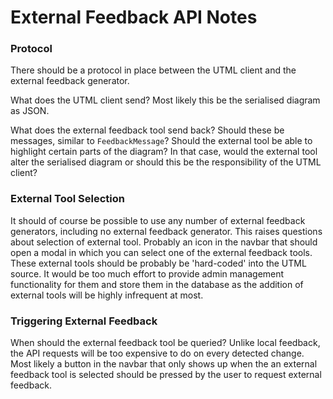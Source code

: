 # External Feedback API Notes

### Protocol

There should be a protocol in place between the UTML client
and the external feedback generator. 

What does the UTML client send? Most likely this be the serialised diagram as JSON.

What does the external feedback tool send back? Should these be
messages, similar to `FeedbackMessage`? Should the external tool be able to highlight 
certain parts of the diagram? In that case, would the external tool alter the serialised
diagram or should this be the responsibility of the UTML client? 

### External Tool Selection

It should of course be possible to use any number of external feedback generators, including no external feedback generator.
This raises questions about selection of external tool. Probably an icon in the navbar that should open
a modal in which you can select one of the external feedback tools. These external tools
should be probably be 'hard-coded' into the UTML source. It would be too much effort to provide
admin management functionality for them and store them in the database as the addition of
external tools will be highly infrequent at most. 

### Triggering External Feedback

When should the external feedback tool be queried? Unlike local feedback, the API requests
will be too expensive to do on every detected change. Most likely a button in the navbar that
only shows up when the an external feedback tool is selected should be pressed by the user
to request external feedback. 

